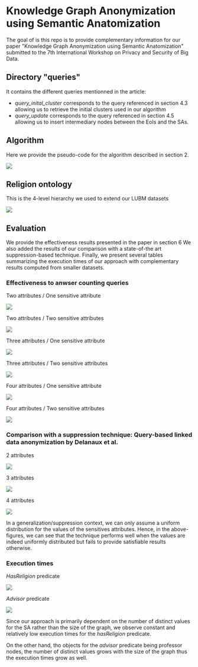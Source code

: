 # Knowledge Graph Anonymization using Semantic Anatomization

The goal of is this repo is to provide complementary information for our paper "Knowledge Graph Anonymization using Semantic Anatomization" submitted to the 7th International Workshop on Privacy and Security of Big Data.


## Directory "queries"
It contains the different queries mentionned in the article:
* *query_inital_cluster* corresponds to the query referenced in section 4.3 allowing us to retrieve the initial clusters used in our algorithm
* *query_update* corresponds to the query referenced in section 4.5 allowing us to insert intermediary nodes between the EoIs and the SAs.

## Algorithm
Here we provide the pseudo-code for the algorithm described in section 2.

![](algo/algo.JPG)


## Religion ontology

This is the 4-level hierarchy we used to extend our LUBM datasets

![](onto/religion.png)


## Evaluation

We provide the effectiveness results presented in the paper in section 6
We also added the results of our comparison with a state-of-the art suppression-based technique.
Finally, we present several tables summarizing the execution times of our approach with complementary results computed from smaller datasets.

### Effectiveness to anwser counting queries

Two attributes / One sensitive attribute

![](results/relative_error/relative_error_2_1.JPG)

Two attributes / Two sensitive attributes

![](results/relative_error/relative_error_2_2.JPG)

Three attributes / One sensitive attribute

![](results/relative_error/relative_error_3_1.JPG)

Three attributes / Two sensitive attributes

![](results/relative_error/relative_error_3_2.JPG)

Four attributes / One sensitive attribute

![](results/relative_error/relative_error_4_1.JPG)

Four attributes / Two sensitive attributes

![](results/relative_error/relative_error_4_2.JPG)


### Comparison with a suppression technique: Query-based linked data anonymization by Delanaux et al.

2 attributes

![](results/delanaux_relative_error/eval_delanaux_2.JPG)

3 attributes

![](results/delanaux_relative_error/eval_delanaux_3.JPG)

4 attributes

![](results/delanaux_relative_error/eval_delanaux_4.JPG)


In a generalization/suppression context, we can only assume a uniform distribution for the values of the sensitives attributes. Hence, in the above-figures, we can see that the technique performs well when the values are indeed uniformly distributed but fails to provide satisfiable results otherwise.

### Execution times


*HasReligion* predicate

![](results/exec_times/execution_time_hasReligion.JPG)


*Advisor* predicate

![](results/exec_times/execution_time_advisor.JPG)


Since our approach is primarily dependent on the number of distinct values for the SA rather than the size of the graph, we observe constant and relatively low execution times for the *hasReligion* predicate.

On the other hand, tho objects for the *advisor* predicate being professor nodes, the number of distinct values grows with the size of the graph thus the execution times grow as well.
